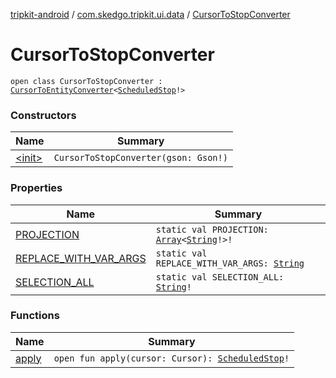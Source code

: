 [tripkit-android](../../index.md) / [com.skedgo.tripkit.ui.data](../index.md) / [CursorToStopConverter](./index.md)

# CursorToStopConverter

`open class CursorToStopConverter : `[`CursorToEntityConverter`](../-cursor-to-entity-converter.md)`<`[`ScheduledStop`](../../com.skedgo.tripkit.common.model/-scheduled-stop/index.md)`!>`

### Constructors

| Name | Summary |
|---|---|
| [&lt;init&gt;](-init-.md) | `CursorToStopConverter(gson: Gson!)` |

### Properties

| Name | Summary |
|---|---|
| [PROJECTION](-p-r-o-j-e-c-t-i-o-n.md) | `static val PROJECTION: `[`Array`](https://kotlinlang.org/api/latest/jvm/stdlib/kotlin/-array/index.html)`<`[`String`](https://kotlinlang.org/api/latest/jvm/stdlib/kotlin/-string/index.html)`!>!` |
| [REPLACE_WITH_VAR_ARGS](-r-e-p-l-a-c-e_-w-i-t-h_-v-a-r_-a-r-g-s.md) | `static val REPLACE_WITH_VAR_ARGS: `[`String`](https://kotlinlang.org/api/latest/jvm/stdlib/kotlin/-string/index.html) |
| [SELECTION_ALL](-s-e-l-e-c-t-i-o-n_-a-l-l.md) | `static val SELECTION_ALL: `[`String`](https://kotlinlang.org/api/latest/jvm/stdlib/kotlin/-string/index.html)`!` |

### Functions

| Name | Summary |
|---|---|
| [apply](apply.md) | `open fun apply(cursor: Cursor): `[`ScheduledStop`](../../com.skedgo.tripkit.common.model/-scheduled-stop/index.md)`!` |
